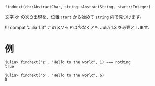 ```
findnext(ch::AbstractChar, string::AbstractString, start::Integer)
```

文字 `ch` の次の出現を、位置 `start` から始めて `string` 内で見つけます。

!!! compat "Julia 1.3"
    このメソッドは少なくとも Julia 1.3 を必要とします。


# 例

```jldoctest
julia> findnext('z', "Hello to the world", 1) === nothing
true

julia> findnext('o', "Hello to the world", 6)
8
```
